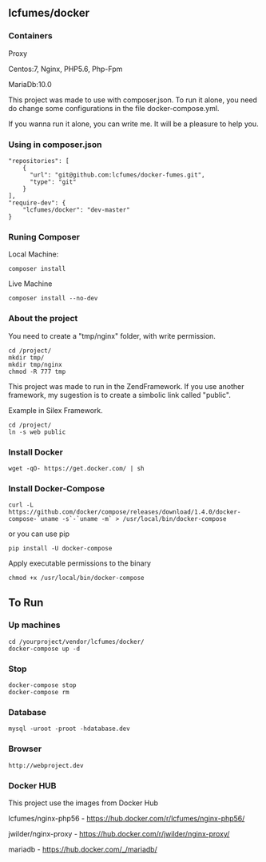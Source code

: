 ## lcfumes/docker ##

### Containers ###
Proxy

Centos:7, Nginx, PHP5.6, Php-Fpm

MariaDb:10.0


This project was made to use with composer.json. To run it alone, you need do change some configurations in the file docker-compose.yml. 

If you wanna run it alone, you can write me. It will be a pleasure to help you.

### Using in composer.json ###

```
"repositories": [
    {
      "url": "git@github.com:lcfumes/docker-fumes.git",
      "type": "git"
    }
],
"require-dev": {
    "lcfumes/docker": "dev-master"
}
```

### Runing Composer ###

Local Machine:

```
composer install
```

Live Machine

```
composer install --no-dev
```

### About the project ###

You need to create a "tmp/nginx" folder, with write permission.

```
cd /project/
mkdir tmp/
mkdir tmp/nginx
chmod -R 777 tmp
```

This project was made to run in the ZendFramework. If you use another framework, my sugestion is to create a simbolic link called "public". 

Example in Silex Framework.
```
cd /project/
ln -s web public
```

### Install Docker ###

```
wget -qO- https://get.docker.com/ | sh
```

###  Install Docker-Compose ###

```
curl -L https://github.com/docker/compose/releases/download/1.4.0/docker-compose-`uname -s`-`uname -m` > /usr/local/bin/docker-compose
```

or you can use pip

```
pip install -U docker-compose
```

Apply executable permissions to the binary

```
chmod +x /usr/local/bin/docker-compose
```

## To Run ##

### Up machines ###

```
cd /yourproject/vendor/lcfumes/docker/
docker-compose up -d
```

### Stop ###

```
docker-compose stop
docker-compose rm
```

### Database ###

```
mysql -uroot -proot -hdatabase.dev
```

### Browser ###

```
http://webproject.dev
```

### Docker HUB ###

This project use the images from Docker Hub

lcfumes/nginx-php56 - https://hub.docker.com/r/lcfumes/nginx-php56/

jwilder/nginx-proxy - https://hub.docker.com/r/jwilder/nginx-proxy/

mariadb - https://hub.docker.com/_/mariadb/
